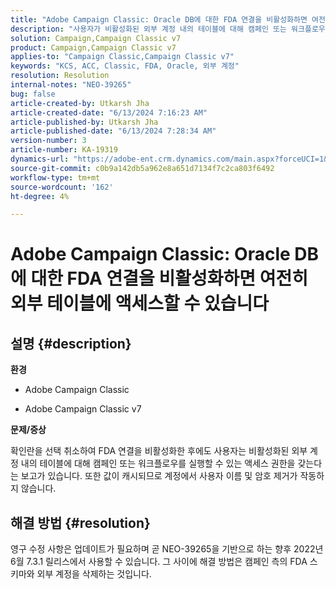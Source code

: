 ```yaml
---
title: "Adobe Campaign Classic: Oracle DB에 대한 FDA 연결을 비활성화하면 여전히 외부 테이블에 액세스할 수 있음"
description: "사용자가 비활성화된 외부 계정 내의 테이블에 대해 캠페인 또는 워크플로우를 실행할 수 있는 Adobe Campaign Classic 문제를 해결합니다."
solution: Campaign,Campaign Classic v7
product: Campaign,Campaign Classic v7
applies-to: "Campaign Classic,Campaign Classic v7"
keywords: "KCS, ACC, Classic, FDA, Oracle, 외부 계정"
resolution: Resolution
internal-notes: "NEO-39265"
bug: false
article-created-by: Utkarsh Jha
article-created-date: "6/13/2024 7:16:23 AM"
article-published-by: Utkarsh Jha
article-published-date: "6/13/2024 7:28:34 AM"
version-number: 3
article-number: KA-19319
dynamics-url: "https://adobe-ent.crm.dynamics.com/main.aspx?forceUCI=1&pagetype=entityrecord&etn=knowledgearticle&id=06efcdd1-5429-ef11-840b-000d3a37eaf2"
source-git-commit: c0b9a142db5a962e8a651d7134f7c2ca803f6492
workflow-type: tm+mt
source-wordcount: '162'
ht-degree: 4%

---
```


# Adobe Campaign Classic: Oracle DB에 대한 FDA 연결을 비활성화하면 여전히 외부 테이블에 액세스할 수 있습니다

## 설명 {#description}


<b>환경</b>

- Adobe Campaign Classic

- Adobe Campaign Classic v7

<b>문제/증상</b>

확인란을 선택 취소하여 FDA 연결을 비활성화한 후에도 사용자는 비활성화된 외부 계정 내의 테이블에 대해 캠페인 또는 워크플로우를 실행할 수 있는 액세스 권한을 갖는다는 보고가 있습니다. 또한 값이 캐시되므로 계정에서 사용자 이름 및 암호 제거가 작동하지 않습니다.






## 해결 방법 {#resolution}


영구 수정 사항은 업데이트가 필요하며 곧 NEO-39265을 기반으로 하는 향후 2022년 6월 7.3.1 릴리스에서 사용할 수 있습니다. 그 사이에 해결 방법은 캠페인 측의 FDA 스키마와 외부 계정을 삭제하는 것입니다.
